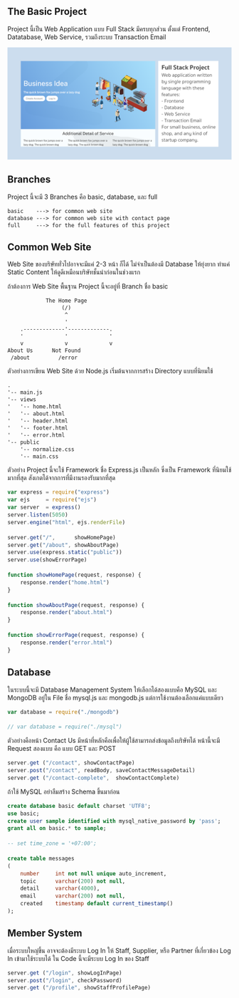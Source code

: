 ## The Basic Project

Project นี้เป็น Web Application
แบบ Full Stack มีครบทุกส่วน
ตั้งแต่ Frontend, Datatabase, Web Service, รวมถึงระบบ Transaction Email

![](cover.png)


## Branches
Project นี้จะมี 3 Branches คือ basic, database, และ full

```
basic    ---> for common web site
database ---> for common web site with contact page
full     ---> for the full features of this project
```

## Common Web Site

Web Site ของบริษัททั่วไปอาจจะมีแค่ 2-3 หน้า ก็ได้
ไม่จำเป็นต้องมี Database ให้ยุ่งยาก
ทำแค่ Static Content ให้ดูดีเหมือนบริษัทชั้นนำก่อนในช่วงแรก

ถ้าต้องการ Web Site พื้นฐาน Project นี้จะอยู่ที่ Branch ชื่อ basic

```
            The Home Page 
                 (/)
                  ^
                  '
    .-------------'-------------.
    '             '             '
    v             v             v
About Us      Not Found
 /about         /error

```

ตัวอย่างการเขียน Web Site ด้วย Node.js
เริ่มต้นจากการสร้าง Directory แบบที่นิยมใช้
```
.
'-- main.js
'-- views
'   '-- home.html
'   '-- about.html
'   '-- header.html
'   '-- footer.html
'   '-- error.html
'-- public
    '-- normalize.css
    '-- main.css
```

ตัวอย่าง Project นี้จะใช้ Framework ชื่อ Express.js
เป็นหลัก ซึ่งเป็น Framework ที่นิยมใช้มากที่สุด 
สังเกตได้จากการที่มีงานรองรับมากที่สุด

```javascript
var express = require("express")
var ejs     = require("ejs")
var server  = express()
server.listen(5050)
server.engine("html", ejs.renderFile)

server.get("/",      showHomePage)
server.get("/about", showAboutPage)
server.use(express.static("public"))
server.use(showErrorPage)

function showHomePage(request, response) {
	response.render("home.html")
}

function showAboutPage(request, response) {
	response.render("about.html")
}

function showErrorPage(request, response) {
	response.render("error.html")
}

```

## Database

ในระบบนี้จะมี Database Management System
ให้เลือกได้สองแบบคือ MySQL และ MongoDB
อยู่ใน File ชื่อ mysql.js และ mongodb.js
แต่การใช้งานต้องเลือกแค่แบบเดียว

```javascript
var database = require("./mongodb")

// var database = require("./mysql")
```

ตัวอย่างคือหน้า Contact Us 
มีหน้าที่หลักคือเพื่อให้ผู้ใช้สามารถส่งข้อมูลถึงบริษัทได้
หน้านี้จะมี Request สองแบบ คือ แบบ GET และ POST

```javascript
server.get ("/contact", showContactPage)
server.post("/contact", readBody, saveContactMessageDetail)
server.get ("/contact-complete",  showContactComplete)
```

ถ้าใช้ MySQL อย่าลืมสร้าง Schema ขึ้นมาก่อน

```sql
create database basic default charset 'UTF8';
use basic;
create user sample identified with mysql_native_password by 'pass';
grant all on basic.* to sample;

-- set time_zone = '+07:00';

create table messages
(
	number     int not null unique auto_increment,
	topic      varchar(200) not null,
	detail     varchar(4000),
	email      varchar(200) not null,
	created    timestamp default current_timestamp()
);

```

## Member System

เมื่อระบบใหญ่ขึ้น อาจจะต้องมีระบบ Log In ให้ Staff, Supplier, หรือ Partner
ที่เกี่ยวข้อง Log In เข้ามาใช้ระบบได้ ใน Code นี้จะมีระบบ Log In ของ Staff

```javascript
server.get ("/login", showLogInPage)
server.post("/login", checkPassword)
server.get ("/profile", showStaffProfilePage)
```



































